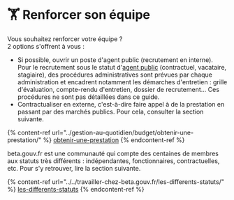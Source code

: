 # 🏋️ Renforcer son équipe

Vous souhaitez renforcer votre équipe ?\
2 options s'offrent à vous :

* Si possible, ouvrir un poste d'agent public (recrutement en interne). Pour le recrutement sous le statut d'[agent public](../../travailler-a-beta-gouv/actions-transverses/les-differents-statuts/fonctionnaires-et-contractuels-de-la-fonction-publique.md) (contractuel, vacataire, stagiaire), des procédures administratives sont prévues par chaque administration et encadrent notamment les démarches d'entretien : grille d'évaluation, compte-rendu d'entretien, dossier de recrutement… Ces procédures ne sont pas détaillées dans ce guide.
* Contractualiser en externe, c'est-à-dire faire appel à de la prestation en passant par des marchés publics. Pour cela, consulter la section suivante.

{% content-ref url="../gestion-au-quotidien/budget/obtenir-une-prestation/" %}
[obtenir-une-prestation](../gestion-au-quotidien/budget/obtenir-une-prestation/)
{% endcontent-ref %}

beta.gouv.fr est une communauté qui compte des centaines de membres aux statuts très différents : indépendantes, fonctionnaires, contractuelles, etc. Pour s'y retrouver, lire la section suivante.

{% content-ref url="../../travailler-chez-beta.gouv.fr/les-differents-statuts/" %}
[les-differents-statuts](../../travailler-chez-beta.gouv.fr/les-differents-statuts/)
{% endcontent-ref %}
